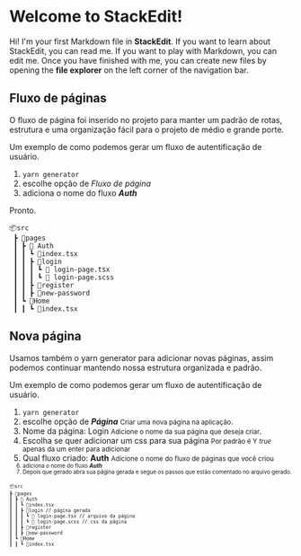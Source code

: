 # Welcome to StackEdit!

Hi! I'm your first Markdown file in **StackEdit**. If you want to learn about StackEdit, you can read me. If you want to play with Markdown, you can edit me. Once you have finished with me, you can create new files by opening the **file explorer** on the left corner of the navigation bar.

## Fluxo de páginas 
O fluxo de página foi inserido no projeto para manter um padrão de rotas, estrutura e uma organização fácil para o projeto de médio e grande porte. 

Um exemplo de como podemos gerar um fluxo de autentificação de usuário.

 1. `yarn generator`
 2. escolhe opção de *Fluxo de página*
 3. adiciona o nome do fluxo ***Auth***
 
 Pronto.
```
📦src  
 ┣ 📂pages  
 ┃ ┣ 📂 Auth
 ┃ ┃ ┗ 📜index.tsx  
 ┃ ┃ ┣ 📂login 
 ┃ ┃ ┃ ┗ 📜 login-page.tsx  
 ┃ ┃ ┃ ┗ 📜 login-page.scss  
 ┃ ┃ ┣ 📂register
 ┃ ┃ ┣ 📂new-password
 ┃ ┗ 📂Home  
 ┃ ┃ ┗ 📜index.tsx  
```

## Nova página
Usamos também o yarn generator para adicionar novas páginas, assim podemos continuar mantendo nossa estrutura organizada e padrão.


Um exemplo de como podemos gerar um fluxo de autentificação de usuário.

 1. `yarn generator`
 2. escolhe opção de ***Página*** 
<small>Criar uma nova página na aplicação</small>.
 4. Nome da página:  Login 
<small>Adicione o nome da sua página que deseja criar</small>.
 5. Escolha se quer adicionar um css para sua página
<small>Por padrão é Y *true* apenas da um enter para adicionar</small>
 6. Qual fluxo criado: **Auth** 
<small> Adicione o nome do fluxo de páginas que você criou <small>  
 7. adiciona o nome do fluxo ***Auth***
 8. Depois que gerado abra sua página gerada e segue os passos que estão comentado no arquivo gerado.


 ```
📦src  
 ┣ 📂pages  
 ┃ ┣ 📂 Auth
 ┃ ┃ ┗ 📜index.tsx  
 ┃ ┃ ┣ 📂login // página gerada
 ┃ ┃ ┃ ┗ 📜 login-page.tsx // arquivo da página   
 ┃ ┃ ┃ ┗ 📜 login-page.scss // css da página  
 ┃ ┃ ┣ 📂register
 ┃ ┃ ┣ 📂new-password
 ┃ ┗ 📂Home  
 ┃ ┃ ┗ 📜index.tsx  
```
